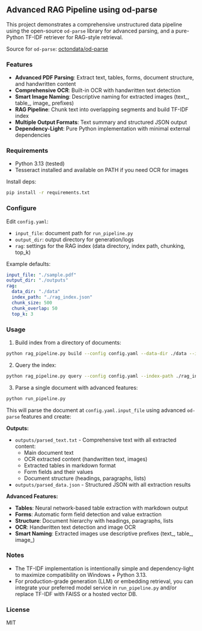 ## Advanced RAG Pipeline using od-parse

This project demonstrates a comprehensive unstructured data pipeline using the open-source `od-parse` library for advanced parsing, and a pure-Python TF-IDF retriever for RAG-style retrieval.

Source for `od-parse`: [octondata/od-parse](https://github.com/octondata/od-parse)

### Features
- **Advanced PDF Parsing**: Extract text, tables, forms, document structure, and handwritten content
- **Comprehensive OCR**: Built-in OCR with handwritten text detection
- **Smart Image Naming**: Descriptive naming for extracted images (text_, table_, image_ prefixes)
- **RAG Pipeline**: Chunk text into overlapping segments and build TF-IDF index
- **Multiple Output Formats**: Text summary and structured JSON output
- **Dependency-Light**: Pure Python implementation with minimal external dependencies

### Requirements
- Python 3.13 (tested)
- Tesseract installed and available on PATH if you need OCR for images

Install deps:

```bash
pip install -r requirements.txt
```

### Configure
Edit `config.yaml`:
- `input_file`: document path for `run_pipeline.py`
- `output_dir`: output directory for generation/logs
- `rag`: settings for the RAG index (data directory, index path, chunking, top_k)

Example defaults:

```yaml
input_file: "./sample.pdf"
output_dir: "./outputs"
rag:
  data_dir: "./data"
  index_path: "./rag_index.json"
  chunk_size: 500
  chunk_overlap: 50
  top_k: 3
```

### Usage

1) Build index from a directory of documents:

```bash
python rag_pipeline.py build --config config.yaml --data-dir ./data --index-path ./rag_index.json
```

2) Query the index:

```bash
python rag_pipeline.py query --config config.yaml --index-path ./rag_index.json --question "What is the invoice total?"
```

3) Parse a single document with advanced features:

```bash
python run_pipeline.py
```

This will parse the document at `config.yaml.input_file` using advanced `od-parse` features and create:

**Outputs:**
- `outputs/parsed_text.txt` - Comprehensive text with all extracted content:
  - Main document text
  - OCR extracted content (handwritten text, images)
  - Extracted tables in markdown format
  - Form fields and their values
  - Document structure (headings, paragraphs, lists)
- `outputs/parsed_data.json` - Structured JSON with all extraction results

**Advanced Features:**
- **Tables**: Neural network-based table extraction with markdown output
- **Forms**: Automatic form field detection and value extraction
- **Structure**: Document hierarchy with headings, paragraphs, lists
- **OCR**: Handwritten text detection and image OCR
- **Smart Naming**: Extracted images use descriptive prefixes (text_, table_, image_)

### Notes
- The TF-IDF implementation is intentionally simple and dependency-light to maximize compatibility on Windows + Python 3.13.
- For production-grade generation (LLM) or embedding retrieval, you can integrate your preferred model service in `run_pipeline.py` and/or replace TF-IDF with FAISS or a hosted vector DB.

### License
MIT



